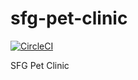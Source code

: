 # sfg-pet-clinic

[![CircleCI](https://dl.circleci.com/status-badge/img/gh/DimK10/sfg-pet-clinic/tree/main.svg?style=svg)](https://dl.circleci.com/status-badge/redirect/gh/DimK10/sfg-pet-clinic/tree/main)

SFG Pet Clinic
